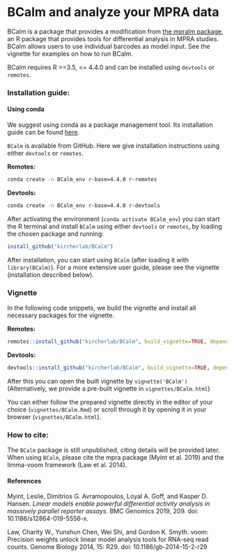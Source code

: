 # BCalm and analyze your MPRA data

BCalm is a package that provides a modification from [the mpralm package](https://github.com/hansenlab/mpra/tree/master), an R package that provides tools for differential analysis in MPRA studies.
BCalm allows users to use individual barcodes as model input.
See the vignette for examples on how to run BCalm.

BCalm requires R >=3.5, <= 4.4.0 and can be installed using `devtools` or `remotes`.

### Installation guide:

#### Using conda
We suggest using conda as a package management tool. Its installation guide can be found [here](https://docs.conda.io/projects/conda/en/latest/user-guide/install/index.html).

`BCalm` is available from GitHub. Here we give installation instructions using either `devtools` or `remotes`.

**Remotes:**
```bash
conda create -n BCalm_env r-base=4.4.0 r-remotes
```

**Devtools:**
```bash
conda create -n BCalm_env r-base=4.4.0 r-devtools
```
After activating the environment (`conda activate BCalm_env`) you can start the R terminal and install `BCalm` using either `devtools` or `remotes`, by loading the chosen package and running:
```R
install_github("kircherlab/BCalm")
```

After installation, you can start using `BCalm` (after loading it with `library(BCalm)`).
For a more extensive user guide, please see the vignette (installation described below).

### Vignette

In the following code snippets, we build the vignette and install all necessary packages for the vignette. 

**Remotes:**
```R
remotes::install_github("kircherlab/BCalm", build_vignette=TRUE, dependencies=TRUE)
```

**Devtools:**
```R
devtools::install_github("kircherlab/BCalm", build_vignette=TRUE, dependencies=TRUE)
```

After this you can open the built vignette by `vignette('BCalm')` (Alternatively, we provide a pre-built vignette in `vignettes/BCalm.html`)

You can either follow the prepared vignette directly in the editor of your choice (`vignettes/BCalm.Rmd`) or scroll through it by opening it in your browser (`vignettes/BCalm.html`).


### How to cite: 
The `BCalm` package is still unpublished, citing details will be provided later. When using `BCalm`, please cite the mpra package (Myint et al. 2019) and the limma-voom framework (Law et al. 2014).

#### References
Myint, Leslie, Dimitrios G. Avramopoulos, Loyal A. Goff, and Kasper D. Hansen. *Linear models enable powerful differential activity analysis in massively parallel reporter assays.* BMC Genomics 2019, 209. doi: 10.1186/s12864-019-5556-x.
 
Law, Charity W., Yunshun Chen, Wei Shi, and Gordon K. Smyth. voom: Precision weights unlock linear model analysis tools for RNA-seq read counts. Genome Biology 2014, 15: R29. doi: 10.1186/gb-2014-15-2-r29

